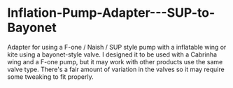 # Inflation-Pump-Adapter---SUP-to-Bayonet
Adapter for using a F-one / Naish / SUP style pump with a inflatable wing or kite using a bayonet-style valve. I designed it to be used with a Cabrinha wing and a F-one pump, but it may work with other products use the same valve type. There's a fair amount of variation in the valves so it may require some tweaking to fit properly.
